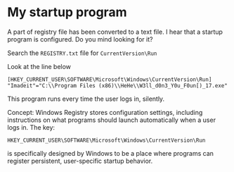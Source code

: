 # My startup program
A part of registry file has been converted to a text file.
I hear that a startup program is configured.
Do you mind looking for it?


Search the ```REGISTRY.txt``` file for ```CurrentVersion\Run```

Look at the line below

```
[HKEY_CURRENT_USER\SOFTWARE\Microsoft\Windows\CurrentVersion\Run]
"Imadeit"="C:\\Program Files (x86)\\HeHe\\W3ll_d0n3_Y0u_F0un[)_17.exe"
```

This program runs every time the user logs in, silently.

Concept: 
Windows Registry stores configuration settings, including instructions on what programs should launch automatically when a user logs in.
The key:
```
HKEY_CURRENT_USER\SOFTWARE\Microsoft\Windows\CurrentVersion\Run
```
is specifically designed by Windows to be a place where programs can register persistent, user-specific startup behavior.

